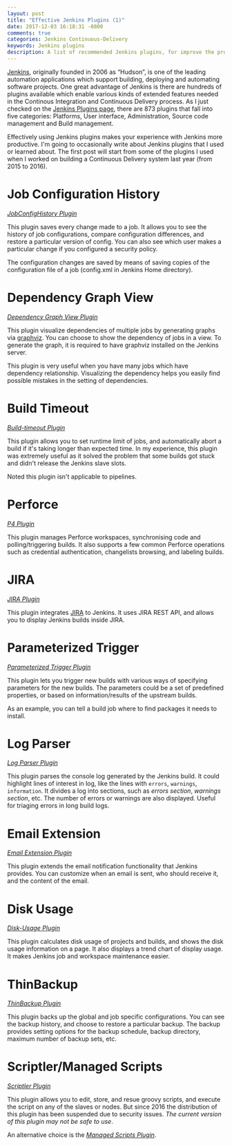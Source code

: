 ```yaml
---
layout: post
title: "Effective Jenkins Plugins (1)"
date: 2017-12-03 16:18:31 -0800
comments: true
categories: Jenkins Continuous-Delivery
keywords: Jenkins plugins
description: A list of recommended Jenkins plugins, for improve the productivity and continuous delivery, continuous integration
---
```


[Jenkins](https://jenkins.io/), originally founded in 2006 as “Hudson”, is one of the leading automation applications which support building, deploying and automating software projects. One great advantage of Jenkins is there are hundreds of plugins available which enable various kinds of extended features needed in the Continous Integration and Continuous Delivery process. As I just checked on the [Jenkins Plugins page](https://plugins.jenkins.io/), there are 873 plugins that fall into five categories: Platforms, User interface, Administration, Source code management and Build management.

Effectively using Jenkins plugins makes your experience with Jenkins more productive. I'm going to occasionally write about Jenkins plugins that I used or learned about. The first post will start from some of the plugins I used when I worked on building a Continuous Delivery system last year (from 2015 to 2016).

# Job Configuration History

[*JobConfigHistory Plugin*](https://plugins.jenkins.io/jobConfigHistory)

This plugin saves every change made to a job. It allows you to see the history of job configurations, compare configuration differences, and restore a particular version of config. You can also see which user makes a particular change if you configured a security policy.

The configuration changes are saved by means of saving copies of the configuration file of a job (config.xml in Jenkins Home directory). 

# Dependency Graph View

[*Dependency Graph View Plugin*](https://plugins.jenkins.io/depgraph-view)

This plugin visualize dependencies of multiple jobs by generating graphs via [graphviz](https://graphviz.gitlab.io/). You can choose to show the dependency of jobs in a view. To generate the graph, it is required to have graphviz installed on the Jenkins server. 

This plugin is very useful when you have many jobs which have dependency relationship. Visualizing the dependency helps you easily find possible mistakes in the setting of dependencies. 

# Build Timeout

[*Build-timeout Plugin*](https://plugins.jenkins.io/build-timeout)

This plugin allows you to set runtime limit of jobs, and automatically abort a build if it's taking longer than expected time. In my experience, this plugin was extremely useful as it solved the problem that some builds got stuck and didn't release the Jenkins slave slots.

Noted this plugin isn't applicable to pipelines.

# Perforce

[*P4 Plugin*](https://wiki.jenkins.io/display/JENKINS/P4+Plugin)

This plugin manages Perforce workspaces, synchronising code and polling/triggering builds. It also supports a few common Perforce operations such as credential authentication, changelists browsing, and labeling builds.

# JIRA

[*JIRA Plugin*](https://plugins.jenkins.io/jira)

This plugin integrates [JIRA](https://www.atlassian.com/software/jira) to Jenkins. It uses JIRA REST API, and allows you to display Jenkins builds inside JIRA. 

# Parameterized Trigger

[*Parameterized Trigger Plugin*](https://plugins.jenkins.io/parameterized-trigger)

This plugin lets you trigger new builds with various ways of specifying parameters for the new builds. The parameters could be a set of predefined properties, or based on information/results of the upstream builds. 

As an example, you can tell a build job where to find packages it needs to install. 

# Log Parser

[*Log Parser Plugin*](https://plugins.jenkins.io/log-parser)

This plugin parses the console log generated by the Jenkins build. It could highlight lines of interest in log, like the lines with ```errors```, ```warnings```, ```information```. It divides a log into sections, such as *errors section*, *warnings section*, etc. The number of errors or warnings are also displayed. Useful for triaging errors in long build logs.

# Email Extension

[*Email Extension Plugin*](https://plugins.jenkins.io/email-ext)

This plugin extends the email notification functionality that Jenkins provides. You can customize when an email is sent, who should receive it, and the content of the email.

# Disk Usage

[*Disk-Usage Plugin*](https://plugins.jenkins.io/disk-usage)

This plugin calculates disk usage of projects and builds, and shows the disk usage information on a page. It also displays a trend chart of display usage. It makes Jenkins job and workspace maintenance easier.

# ThinBackup

[*ThinBackup Plugin*](https://plugins.jenkins.io/thinBackup)

This plugin backs up the global and job specific configurations. You can see the backup history, and choose to restore a particular backup. The backup provides setting options for the backup schedule, backup directory, maximum number of backup sets, etc. 

# Scriptler/Managed Scripts

[*Scriptler Plugin*](https://wiki.jenkins.io/display/JENKINS/Scriptler+Plugin)

This plugin allows you to edit, store, and resue groovy scripts, and execute the script on any of the slaves or nodes. But since 2016 the distribution of this plugin has been suspended due to security issues. *The current version of this plugin may not be safe to use*. 

An alternative choice is the [*Managed Scripts Plugin*](hhttps://plugins.jenkins.io/managed-scripts). 

